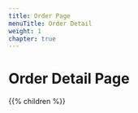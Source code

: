 ```yaml
---
title: Order Page
menuTitle: Order Detail
weight: 1
chapter: true
---
```


# Order Detail Page

{{% children %}}

